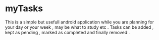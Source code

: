 myTasks
=======
This is a simple but usefull android application while you are planning for your day or your week , may be what to 
study etc . Tasks can be added , kept as pending , marked as completed and finally removed .
